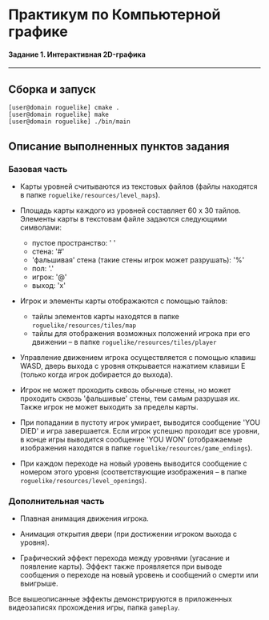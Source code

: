 # Практикум по Компьютерной графике

#### **Задание 1. Интерактивная 2D-графика**  
--------------------------------------------

## Сборка и запуск

```
[user@domain roguelike] cmake .
[user@domain roguelike] make
[user@domain roguelike] ./bin/main
```

## Описание выполненных пунктов задания

### Базовая часть

* Карты уровней считываются из текстовых файлов (файлы находятся в папке `roguelike/resources/level_maps`).

* Площадь карты каждого из уровней составляет 60 x 30 тайлов. Элементы карты в текстовам файле задаются следующими символами:
    - пустое пространство: ' '
    - стена: '#'
    - 'фальшивая' стена (такие стены игрок может разрушать): '%'
    - пол: '.'
    - игрок: '@'
    - выход: 'x'

* Игрок и элементы карты отображаются с помощью тайлов:
    - тайлы элементов карты находятся в папке `roguelike/resources/tiles/map`
    - тайлы для отображения возможных положений игрока при его движении – в папке `roguelike/resources/tiles/player`

* Управление движением игрока осуществляется с помощью клавиш WASD, дверь выхода с уровня открывается нажатием клавиши E (только когда игрок добирается до выхода).

* Игрок не может проходить сквозь обычные стены, но может проходить сквозь 'фальшивые' стены, тем самым разрушая их. Также игрок не может выходить за пределы карты.

* При попадании в пустоту игрок умирает, выводится сообщение 'YOU DIED' и игра завершается. Если игрок успешно проходит все уровни, в конце игры выводится сообщение 'YOU WON' (отображаемые изображения находятся в папке `roguelike/resources/game_endings`).

* При каждом переходе на новый уровень выводится сообщение с номером этого уровня (соответствующие изображения – в папке `roguelike/resources/level_openings`).


### Дополнительная часть

* Плавная анимация движения игрока.

* Анимация открытия двери (при достижении игроком выхода с уровня).

* Графический эффект перехода между уровнями (угасание и появление карты). Эффект также проявляется при выводе сообщения о переходе на новый уровень и сообщений о смерти или выигрыше.

Все вышеописанные эффекты демонстрируются в приложенных видеозаписях прохождения игры, папка `gameplay`.
